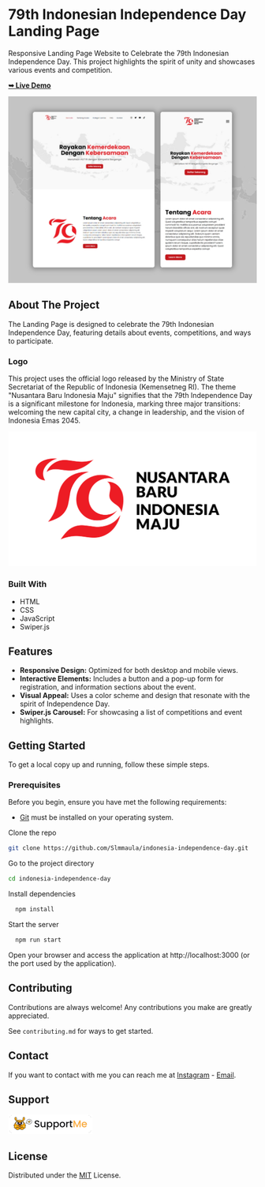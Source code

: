 # 79th Indonesian Independence Day Landing Page

Responsive Landing Page Website to Celebrate the 79th Indonesian Independence Day. This project highlights the spirit of unity and showcases various events and competition.

<a href="https://indonesia-independence-day.vercel.app/"><strong> ➥ Live Demo</strong></a>

![Indonesia Independence Day - Demo](./assets/images/demo.jpg)

## About The Project

The Landing Page is designed to celebrate the 79th Indonesian Independence Day, featuring details about events, competitions, and ways to participate.

### Logo
This project uses the official logo released by the Ministry of State Secretariat of the Republic of Indonesia (Kemensetneg RI). The theme "Nusantara Baru Indonesia Maju" signifies that the 79th Independence Day is a significant milestone for Indonesia, marking three major transitions: welcoming the new capital city, a change in leadership, and the vision of Indonesia Emas 2045.

![Project Logo](./assets/images/HUT%20RI%2079%20-%20Logo%20Utama%20-%20Warna.png)


### Built With

- HTML
- CSS
- JavaScript
- Swiper.js


## Features

- **Responsive Design:** Optimized for both desktop and mobile views.
- **Interactive Elements:** Includes a button and a pop-up form for registration, and information sections about the event.
- **Visual Appeal:** Uses a color scheme and design that resonate with the spirit of Independence Day.
- **Swiper.js Carousel:** For showcasing a list of competitions and event highlights.


## Getting Started

To get a local copy up and running, follow these simple steps.

### Prerequisites

Before you begin, ensure you have met the following requirements:

* [Git](https://git-scm.com/downloads "Download Git") must be installed on your operating system.

Clone the repo

```bash
git clone https://github.com/Slmmaula/indonesia-independence-day.git
```

Go to the project directory
```bash
cd indonesia-independence-day
```

Install dependencies

```bash
  npm install
```

Start the server

```bash
  npm run start
```

Open your browser and access the application at http://localhost:3000 (or the port used by the application).

## Contributing

Contributions are always welcome!
Any contributions you make are greatly appreciated.

See `contributing.md` for ways to get started.

## Contact

If you want to contact with me you can reach me at [Instagram](https://www.instagram.com/slmmaula_) - [Email](contact.slmmaula@gmail.com).

## Support

<a href="https://saweria.co/slmmaula" target="_blank"><img src="/assets/images/suppme.png" alt="Support Me" /></a>

## License

Distributed under the [MIT](/LICENSE.txt) License.
